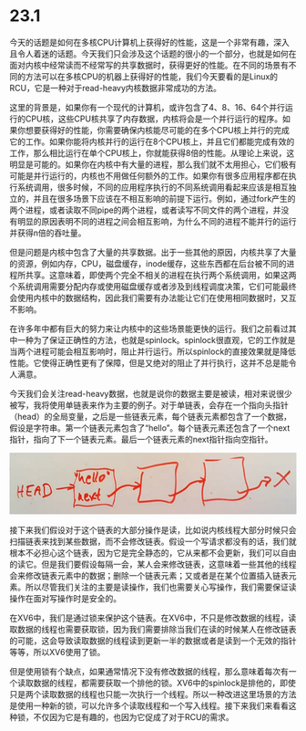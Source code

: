 # 23.1

今天的话题是如何在多核CPU计算机上获得好的性能，这是一个非常有趣，深入且令人着迷的话题。今天我们只会涉及这个话题的很小的一个部分，也就是如何在面对内核中经常读而不经常写的共享数据时，获得更好的性能。在不同的场景有不同的方法可以在多核CPU的机器上获得好的性能，我们今天要看的是Linux的RCU，它是一种对于read-heavy内核数据非常成功的方法。

这里的背景是，如果你有一个现代的计算机，或许包含了4、8、16、64个并行运行的CPU核，这些CPU核共享了内存数据，内核将会是一个并行运行的程序。如果你想要获得好的性能，你需要确保内核能尽可能的在多个CPU核上并行的完成它的工作。如果你能将内核并行的运行在8个CPU核上，并且它们都能完成有效的工作，那么相比运行在单个CPU核上，你就能获得8倍的性能。从理论上来说，这明显是可能的。如果你在内核中有大量的进程，那么我们就不太用担心，它们极有可能是并行运行的，内核也不用做任何额外的工作。如果你有很多应用程序都在执行系统调用，很多时候，不同的应用程序执行的不同系统调用看起来应该是相互独立的，并且在很多场景下应该在不相互影响的前提下运行。例如，通过fork产生的两个进程，或者读取不同pipe的两个进程，或者读写不同文件的两个进程，并没有明显的原因表明不同的进程之间会相互影响，为什么不同的进程不能并行的运行并获得n倍的吞吐量。

但是问题是内核中包含了大量的共享数据。出于一些其他的原因，内核共享了大量的资源，例如内存，CPU，磁盘缓存，inode缓存，这些东西都在后台被不同的进程所共享。这意味着，即使两个完全不相关的进程在执行两个系统调用，如果这两个系统调用需要分配内存或使用磁盘缓存或者涉及到线程调度决策，它们可能最终会使用内核中的数据结构，因此我们需要有办法能让它们在使用相同数据时，又互不影响。

在许多年中都有巨大的努力来让内核中的这些场景能更快的运行。我们之前看过其中一种为了保证正确性的方法，也就是spinlock。spinlock很直观，它的工作就是当两个进程可能会相互影响时，阻止并行运行。所以spinlock的直接效果就是降低性能。它使得正确性更有了保障，但是又绝对的阻止了并行执行，这并不总是能令人满意。

今天我们会关注read-heavy数据，也就是说你的数据主要是被读，相对来说很少被写，我将使用单链表来作为主要的例子。对于单链表，会存在一个指向头指针（head）的全局变量，之后是一些链表元素，每个链表元素都包含了一个数据，假设是字符串。第一个链表元素包含了“hello”。每个链表元素还包含了一个next指针，指向了下一个链表元素。最后一个链表元素的next指针指向空指针。

![](../.gitbook/assets/image%20%28694%29.png)

接下来我们假设对于这个链表的大部分操作是读，比如说内核线程大部分时候只会扫描链表来找到某些数据，而不会修改链表。假设一个写请求都没有的话，我们就根本不必担心这个链表，因为它是完全静态的，它从来都不会更新，我们可以自由的读它。但是我们要假设每隔一会，某人会来修改链表，这意味着一些其他的线程会来修改链表元素中的数据；删除一个链表元素；又或者是在某个位置插入链表元素。所以尽管我们关注的主要是读操作，我们也需要关心写操作，我们需要保证读操作在面对写操作时是安全的。

在XV6中，我们是通过锁来保护这个链表。在XV6中，不只是修改数据的线程，读取数据的线程也需要获取锁，因为我们需要排除当我们在读的时候某人在修改链表的可能，这会导致读取数据的线程读到更新一半的数据或者是读到一个无效的指针等等，所以XV6使用了锁。

但是使用锁有个缺点，如果通常情况下没有修改数据的线程，那么意味着每次有一个读取数据的线程，都需要获取一个排他的锁。XV6中的spinlock是排他的，即使只是两个读取数据的线程也只能一次执行一个线程。所以一种改进这里场景的方法是使用一种新的锁，可以允许多个读取线程和一个写入线程。接下来我们来看看这种锁，不仅因为它是有趣的，也因为它促成了对于RCU的需求。

